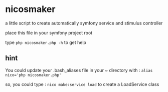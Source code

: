 # nicosmaker

a little script to create automatically symfony service and stimulus controller

place this file in your symfony project root

type
`php nicosmaker.php -h`
to get help

## hint

You could update your .bash_aliases file in your ~ directory with :
`alias nico='php nicosmaker.php'`

so, you could type :
`nico make:service load`
to create a LoadService class

